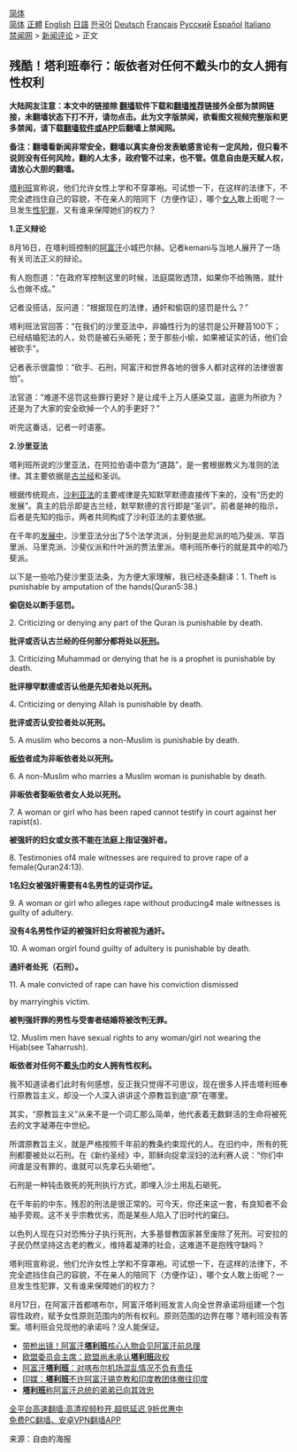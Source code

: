  <!-- 面包屑导航 --> <div class="breadcrumb"><!-- GTranslate: https://gtranslate.io/ -->  <div class="switcher notranslate">  <div class="selected">  <a href="#" onclick="return false;"> 简体</a>  </div>  <div class="option">  <a href="https://www.bannedbook.org" onclick="doGTranslate('zh-CN|zh-CN');jQuery('div.switcher div.selected a').html(jQuery(this).html());return false;" title="简体中文" class="nturl selected"> 简体</a>  <a href="https://www.bannedbook.org/zh-tw/" onclick="doGTranslate('zh-CN|zh-TW');jQuery('div.switcher div.selected a').html(jQuery(this).html());return false;" title="繁體中文" class="nturl"> 正體</a>  <a href="https://www.bannedbook.org/en/" onclick="doGTranslate('zh-CN|en');jQuery('div.switcher div.selected a').html(jQuery(this).html());return false;" title="English" class="nturl"> English</a>  <a href="https://www.bannedbook.org/ja/" onclick="doGTranslate('zh-CN|ja');jQuery('div.switcher div.selected a').html(jQuery(this).html());return false;" title="日本語" class="nturl"> 日語</a>  <a href="https://www.bannedbook.org/ko/" onclick="doGTranslate('zh-CN|ko');jQuery('div.switcher div.selected a').html(jQuery(this).html());return false;" title="한국어" class="nturl"> 한국어</a>  <a href="https://www.bannedbook.org/de/" onclick="doGTranslate('zh-CN|de');jQuery('div.switcher div.selected a').html(jQuery(this).html());return false;" title="Deutsch" class="nturl"> Deutsch</a>  <a href="https://www.bannedbook.org/fr/" onclick="doGTranslate('zh-CN|fr');jQuery('div.switcher div.selected a').html(jQuery(this).html());return false;" title="Français" class="nturl"> Français</a>  <a href="https://www.bannedbook.org/ru/" onclick="doGTranslate('zh-CN|ru');jQuery('div.switcher div.selected a').html(jQuery(this).html());return false;" title="Русский" class="nturl"> Русский</a>  <a href="https://www.bannedbook.org/es/" onclick="doGTranslate('zh-CN|es');jQuery('div.switcher div.selected a').html(jQuery(this).html());return false;" title="Español" class="nturl"> Español</a>  <a href="https://www.bannedbook.org/it/" onclick="doGTranslate('zh-CN|it');jQuery('div.switcher div.selected a').html(jQuery(this).html());return false;" title="Italiano" class="nturl"> Italiano</a>  </div>  </div>      <div class='breadcrumb-sub'><!-- Breadcrumb NavXT 6.3.0 --> <a href="https://www.bannedbook.org/" class="home">禁闻网</a> &gt; <a href="https://www.bannedbook.org/bnews/comments/" class="category">新闻评论</a> &gt; 正文</div></div><h2>残酷！塔利班奉行：皈依者对任何不戴头巾的女人拥有性权利</h2> <p class="notice"><b>大陆网友注意：本文中的链接除 <a href="https://github.com/bannedbook/fanqiang" >翻墙</a>软件下载和<a href="https://github.com/killgcd/justmysocks/blob/master/README.md">翻墙推荐</a>链接外全部为禁网链接，未翻墙状态下打不开，请勿点击。此为文字版禁闻，欲看图文视频完整版和更多禁闻，请下载<a href="https://github.com/bannedbook/fanqiang">翻墙软件或APP</a>后翻墙上禁闻网。</p><p>备注：翻墙看新闻非常安全，翻墙以真实身份发表敏感言论有一定风险，但只看不说则没有任何风险，翻的人太多，政府管不过来，也不管。信息自由是天赋人权，请放心大胆的翻墙。</b></p>  <div class="entry"> <p id="summary"><a href="https://www.bannedbook.org/bnews/tag/%e5%a1%94%e5%88%a9%e7%8f%ad/" class="st_tag internal_tag" rel="tag" title="标签 塔利班 下的日志">塔利班</a>宣称说，他们允许女性上学和不穿罩袍。可试想一下，在这样的法律下，不完全遮挡住自己的容貌，不在亲人的陪同下（方便作证），哪个<a href="https://www.bannedbook.org/bnews/tag/%e5%a5%b3%e4%ba%ba/" class="st_tag internal_tag" rel="tag" title="标签 女人 下的日志">女人</a>敢上街呢？一旦发生<a href="https://www.bannedbook.org/bnews/tag/%E6%80%A7%E7%8A%AF%E7%BD%AA/" class="st_tag internal_tag" rel="tag" title="标签 性犯罪 下的日志">性犯罪</a>，又有谁来保障她们的权力？</p> <p><strong>1.</strong><strong>正义辩论</strong></p> <p>8月16日，在塔利班控制的<a href="https://www.bannedbook.org/bnews/tag/%e9%98%bf%e5%af%8c%e6%b1%97/" class="st_tag internal_tag" rel="tag" title="标签 阿富汗 下的日志">阿富汗</a>小城巴尔赫。记者kemani与当地人展开了一场有关司法正义的辩论。</p> <p>有人抱怨道：“在政府军控制这里的时候，法庭腐败透顶，如果你不给贿赂，就什么也做不成。”</p> <p>记者没搭话，反问道：“根据现在的法律，通奸和偷窃的惩罚是什么？”</p> <p>塔利班法官回答：“在我们的沙里亚法中，非婚性行为的惩罚是公开鞭苔100下；已经结婚犯法的人，处罚是被石头砸死；至于那些小偷，如果被证实的话，他们会被砍手”。</p> <p>记者表示很震惊：“砍手、石刑，阿富汗和世界各地的很多人都对这样的法律很害怕”。</p> <p>法官道：“难道不惩罚这些罪行更好？是让成千上万人感染艾滋，盗匪为所欲为？还是为了大家的安全砍掉一个人的手更好？”</p> <p>听完这番话，记者一时语塞。</p> <p><strong>2.沙里亚法</strong></p> <p>塔利班所说的沙里亚法，在阿拉伯语中意为“道路”，是一套根据教义为准则的法律。其主要依据是<a href="https://www.bannedbook.org/bnews/tag/%e5%8f%a4%e5%85%b0%e7%bb%8f/" class="st_tag internal_tag" rel="tag" title="标签 古兰经 下的日志">古兰经</a>和圣训。</p> <p>根据传统观点，<a href="https://www.bannedbook.org/bnews/tag/%e6%b2%99%e5%88%a9%e4%ba%9a%e6%b3%95/" class="st_tag internal_tag" rel="tag" title="标签 沙利亚法 下的日志">沙利亚法</a>的主要戒律是先知默罕默德直接传下来的，没有“历史的发展”。真主的启示即是古兰经，默罕默德的言行即是“圣训”。前者是神的指示，后者是先知的指示，两者共同构成了沙利亚法的主要依据。</p>  <p>在千年的<span class='wp_keywordlink'><a href="https://www.bannedbook.org/forum11/topic335.html" title="禁片：发展中出现的问题，只能靠发展解决？" target="_blank">发展中</a></span>，沙里亚法分出了5个法学流派，分别是逊尼派的哈乃斐派、罕百里派、马里克派、沙斐仪派和什叶派的贾法里派。塔利班所奉行的就是其中的哈乃斐派。</p> <p>以下是一些哈乃斐沙里亚法条，为方便大家理解，我已经逐条翻译：1. Theft is punishable by amputation of the hands(Quran5:38.)</p> <p><strong>偷窃处以断手惩罚。</strong></p> <p>2. Criticizing or denying any part of the Quran is punishable by death.</p> <p><strong>批评或否认古兰经的任何部分都将处以<a href="https://www.bannedbook.org/bnews/tag/%E6%AD%BB%E5%88%91/" class="st_tag internal_tag" rel="tag" title="标签 死刑 下的日志">死刑</a>。</strong></p> <p>3. Criticizing Muhammad or denying that he is a prophet is punishable by death.</p> <p><strong>批评穆罕默德或否认他是先知者处以死刑。</strong></p> <p>4. Criticizing or denying Allah is punishable by death.</p> <p><strong>批评或否认安拉者处以死刑。</strong></p> <p>5. A muslim who becoms a non-Muslim is punishable by death.</p> <p><strong><a href="https://www.bannedbook.org/bnews/tag/%E7%9A%88%E4%BE%9D/" class="st_tag internal_tag" rel="tag" title="标签 皈依 下的日志">皈依</a>者成为非皈依者处以死刑。</strong></p> <p>6. A non-Muslim who marries a Muslim woman is punishable by death.</p>  <p><strong>非皈依者娶皈依者女人处以死刑。</strong></p> <p>7. A woman or girl who has been raped cannot testify in court against her rapist(s).</p> <p><strong>被强奸的妇女或女孩不能在法庭上指证强奸者。</strong></p> <p>8. Testimonies of4 male witnesses are required to prove rape of a female(Quran24:13).</p> <p><strong>1名妇女被强奸需要有4名男性的证词作证。</strong></p> <p>9. A woman or girl who alleges rape without producing4 male witnesses is guilty of adultery.</p> <p><strong>没有4名男性作证的被强奸妇女将被视为通奸。</strong></p> <p>10. A woman orgirl found guilty of adultery is punishable by death.</p> <p><strong>通奸者处死（石刑）。</strong></p> <p>11. A male convicted of rape can have his conviction dismissed</p> <p>by marryinghis victim.</p> <p><strong>被判强奸罪的男性与受害者结婚将被改判无罪。</strong></p>  <p>12. Muslim men have sexual rights to any woman/girl not wearing the Hijab(see Taharrush).</p> <p><strong>皈依者对任何不戴<a href="https://www.bannedbook.org/bnews/tag/%E5%A4%B4%E5%B7%BE/" class="st_tag internal_tag" rel="tag" title="标签 头巾 下的日志">头巾</a>的女人拥有性权利。</strong></p> <p>我不知道读者们此时有何感想，反正我只觉得不可思议，现在很多人抨击塔利班奉行原教旨主义，却没一个人深入讲讲这个原教旨到底“原”在哪里。</p> <p>其实，“原教旨主义”从来不是一个词汇那么简单，他代表着无数鲜活的生命将被死去的文字凝滞在中世纪。</p> <p>所谓原教旨主义，就是严格按照千年前的教条约束现代的人。在旧约中，所有的死刑都要被处以石刑。在《新约圣经》中，耶稣向捉拿淫妇的法利赛人说：“你们中间谁是没有罪的，谁就可以先拿石头砸他”。</p> <p>石刑是一种钝击致死的死刑执行方式，即埋入沙土用乱石砸死。</p> <p>在千年前的中东，残忍的刑法是很正常的。可今天，你还来这一套，有良知者不会袖手旁观。这不关乎宗教优劣，而是某些人陷入了旧时代的窠臼。</p> <p>以色列人现在只对恐怖分子执行死刑，大多基督教国家甚至废除了死刑。可安拉的子民仍然坚持这古老的教义，维持着凝滞的社会，这难道不是抱残守缺吗？</p> <p>塔利班宣称说，他们允许女性上学和不穿罩袍。可试想一下，在这样的法律下，不完全遮挡住自己的容貌，不在亲人的陪同下（方便作证），哪个女人敢上街呢？一旦发生性犯罪，又有谁来保障她们的权力？</p> <p>8月17日，在阿富汗首都喀布尔，阿富汗塔利班发言人向全世界承诺将组建一个包容性政府，赋予女性原则范围内的所有权利。原则范围的边界在哪？塔利班没有答案。塔利班会兑现他的承诺吗？没人能保证。</p> <ul class='op-related-articles' title='相关阅读'> <li><a href='https://www.bannedbook.org/bnews/baitai/20210822/1610999.html' target='_blank'>带枪出镜！阿富汗<b>塔利班</b>核心人物会见阿富汗前总理</a></li> <li><a href='https://www.bannedbook.org/bnews/baitai/20210822/1610994.html' target='_blank'>欧盟委员会主席：欧盟尚未承认<b>塔利班</b>政权</a></li> <li><a href='https://www.bannedbook.org/bnews/baitai/20210822/1610993.html' target='_blank'>阿富汗<b>塔利班</b>：对喀布尔机场混乱情况不负有责任</a></li> <li><a href='https://www.bannedbook.org/bnews/baitai/20210822/1610983.html' target='_blank'>印媒：<b>塔利班</b>不许阿富汗锡克教和印度教团体撤往印度</a></li> <li><a href='https://www.bannedbook.org/bnews/baitai/20210822/1610982.html' target='_blank'><b>塔利班</b>称阿富汗总统的弟弟已向其效忠</a></li> </ul> <p class="texttj"> <a href="https://github.com/bannedbook/fanqiang/wiki/V2ray%E6%9C%BA%E5%9C%BA" target="_blank">全平台高速翻墙:高清视频秒开,超低延迟,9折优惠中</a><br/> <a href="https://github.com/bannedbook/fanqiang/wiki/%E7%A6%81%E9%97%BB%E7%BD%91%E5%AE%89%E5%8D%93%E7%BF%BB%E5%A2%99%E6%96%B0%E9%97%BBAPP" target="_blank">免费PC翻墙、安卓VPN翻墙APP</a></p><p> 来源：自由的海报 </p> <a name='sharetosocial'></a>  <div style="margin-bottom:5px;padding-bottom:5px;clear:both"> <div id="archive-pix-1" class="banner-ads"> <!-- AuctionX Display platform tag START --> <div id="26318x728x90x621x_ADSLOT2" clicktrack="%%CLICK_URL_ESC%%"></div> <!-- AuctionX Display platform tag END --> </div> <div id="archive-pix-2" class="banner-ads"> <!-- AuctionX Display platform tag START --> <div id="26315x300x250x621x_ADSLOT2" clicktrack="%%CLICK_URL_ESC%%"></div> <!-- AuctionX Display platform tag END --> </div> </div>  <div id="archive-pix-1" class="banner-ads"> <!-- AuctionX Display platform tag START --> <div id="26318x728x90x621x_ADSLOT3" clicktrack="%%CLICK_URL_ESC%%"></div> <!-- AuctionX Display platform tag END --> </div> </div><!--END ENTRY--> 